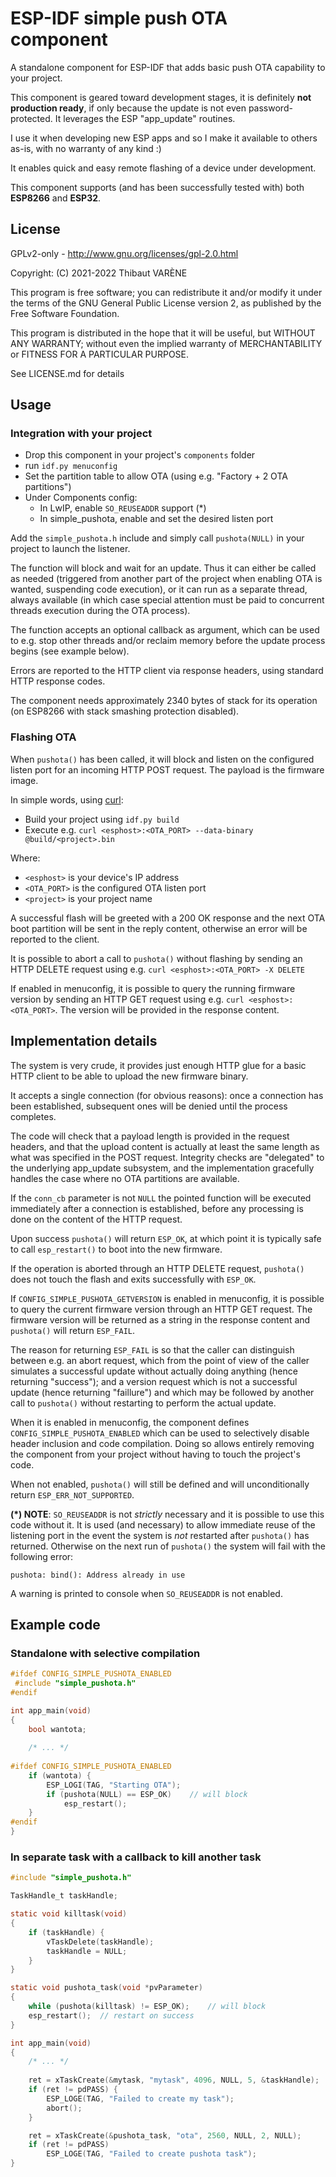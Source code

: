 #  ESP-IDF simple push OTA component

A standalone component for ESP-IDF that adds basic push OTA capability to your project.

This component is geared toward development stages, it is definitely **not production ready**,
if only because the update is not even password-protected. It leverages the ESP "app_update" routines.

I use it when developing new ESP apps and so I make it available to others as-is,
with no warranty of any kind :)

It enables quick and easy remote flashing of a device under development.

This component supports (and has been successfully tested with) both **ESP8266** and **ESP32**.

## License

GPLv2-only - http://www.gnu.org/licenses/gpl-2.0.html

Copyright: (C) 2021-2022 Thibaut VARÈNE

This program is free software; you can redistribute it and/or
modify it under the terms of the GNU General Public License version 2,
as published by the Free Software Foundation.

This program is distributed in the hope that it will be useful, but WITHOUT ANY WARRANTY;
without even the implied warranty of MERCHANTABILITY or FITNESS FOR A PARTICULAR PURPOSE.

See LICENSE.md for details

## Usage

### Integration with your project

* Drop this component in your project's `components` folder
* run `idf.py menuconfig`
* Set the partition table to allow OTA (using e.g. "Factory + 2 OTA partitions")
* Under Components config:
  * In LwIP, enable `SO_REUSEADDR` support (*)
  * In simple_pushota, enable and set the desired listen port

Add the `simple_pushota.h` include and simply call `pushota(NULL)` in your project to launch the listener.

The function will block and wait for an update.
Thus it can either be called as needed (triggered from another part of the project when enabling OTA is wanted,
suspending code execution), or it can run as a separate thread, always available (in which case special attention
must be paid to concurrent threads execution during the OTA process).

The function accepts an optional callback as argument, which can be used to e.g. stop other threads and/or
reclaim memory before the update process begins (see example below).

Errors are reported to the HTTP client via response headers, using standard HTTP response codes.

The component needs approximately 2340 bytes of stack for its operation (on ESP8266 with stack smashing protection disabled).

### Flashing OTA

When `pushota()` has been called, it will block and listen on the configured listen port for an incoming HTTP POST request.
The payload is the firmware image.

In simple words, using [curl](https://curl.se):

* Build your project using `idf.py build`
* Execute e.g. `curl <esphost>:<OTA_PORT> --data-binary @build/<project>.bin`

Where:

* `<esphost>` is your device's IP address
* `<OTA_PORT>` is the configured OTA listen port
* `<project>` is your project name

A successful flash will be greeted with a 200 OK response and the next OTA boot partition will be sent in the reply content,
otherwise an error will be reported to the client. 

It is possible to abort a call to `pushota()` without flashing by sending an HTTP DELETE request using e.g.
`curl <esphost>:<OTA_PORT> -X DELETE`

If enabled in menuconfig, it is possible to query the running firmware version by sending an HTTP GET request using e.g.
`curl <esphost>:<OTA_PORT>`. The version will be provided in the response content.

## Implementation details

The system is very crude, it provides just enough HTTP glue for a basic HTTP client to be able to upload the new firmware binary.

It accepts a single connection (for obvious reasons): once a connection has been established,
subsequent ones will be denied until the process completes.

The code will check that a payload length is provided in the request headers,
and that the upload content is actually at least the same length as what was specified in the POST request.
Integrity checks are "delegated" to the underlying app_update subsystem, and the implementation gracefully handles the case where no
OTA partitions are available.

If the `conn_cb` parameter is not `NULL` the pointed function will be executed immediately after a connection is established,
before any processing is done on the content of the HTTP request.

Upon success `pushota()` will return `ESP_OK`, at which point it is typically safe to call `esp_restart()` to boot into the new firmware.

If the operation is aborted through an HTTP DELETE request, `pushota()` does not touch the flash and exits successfully with `ESP_OK`.

If `CONFIG_SIMPLE_PUSHOTA_GETVERSION` is enabled in menuconfig, it is possible to query the current firmware version through
an HTTP GET request. The firmware version will be returned as a string in the response content and `pushota()` will return `ESP_FAIL`.

The reason for returning `ESP_FAIL` is so that the caller can distinguish between e.g. an abort request, which from the point of view of the
caller simulates a successful update without actually doing anything (hence returning "success"); and a version request which is not a 
successful update (hence returning "faillure") and which may be followed by another call to `pushota()` without restarting to perform the
actual update.

When it is enabled in menuconfig, the component defines `CONFIG_SIMPLE_PUSHOTA_ENABLED` which can be used to
selectively disable header inclusion and code compilation. Doing so allows entirely removing the component
from your project without having to touch the project's code.

When not enabled, `pushota()` will still be defined and will unconditionally return `ESP_ERR_NOT_SUPPORTED`.

**(*) NOTE**:  `SO_REUSEADDR` is not *strictly* necessary and it is possible to use this code without it.
It is used (and necessary) to allow immediate reuse of the listening port in the event the system is *not* restarted
after `pushota()` has returned. Otherwise on the next run of `pushota()` the system will fail with the following error:

```
pushota: bind(): Address already in use
```

A warning is printed to console when `SO_REUSEADDR` is not enabled.

## Example code

### Standalone with selective compilation

```c
#ifdef CONFIG_SIMPLE_PUSHOTA_ENABLED
 #include "simple_pushota.h"
#endif

int app_main(void)
{
	bool wantota;
	
	/* ... */
	
#ifdef CONFIG_SIMPLE_PUSHOTA_ENABLED
	if (wantota) {
		ESP_LOGI(TAG, "Starting OTA");
		if (pushota(NULL) == ESP_OK)	// will block
			esp_restart();
	}
#endif
}
```

### In separate task with a callback to kill another task

```c
#include "simple_pushota.h"

TaskHandle_t taskHandle;

static void killtask(void)
{
	if (taskHandle) {
		vTaskDelete(taskHandle);
		taskHandle = NULL;
	}
}

static void pushota_task(void *pvParameter)
{
	while (pushota(killtask) != ESP_OK);	// will block
	esp_restart();	// restart on success
}

int app_main(void)
{
	/* ... */
	
	ret = xTaskCreate(&mytask, "mytask", 4096, NULL, 5, &taskHandle);
	if (ret != pdPASS) {
		ESP_LOGE(TAG, "Failed to create my task");
		abort();
	}

	ret = xTaskCreate(&pushota_task, "ota", 2560, NULL, 2, NULL);
	if (ret != pdPASS)
		ESP_LOGE(TAG, "Failed to create pushota task");
}
```
